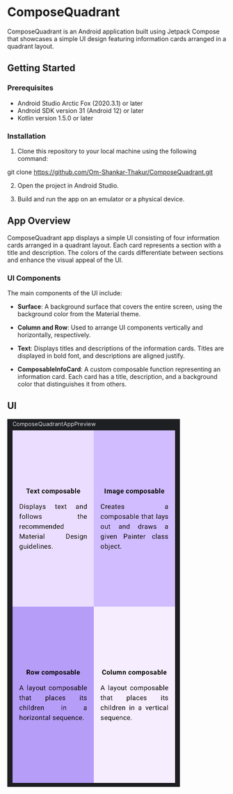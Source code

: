 # ComposeQuadrant

ComposeQuadrant is an Android application built using Jetpack Compose that showcases a simple UI design featuring information cards arranged in a quadrant layout.

## Getting Started

### Prerequisites

- Android Studio Arctic Fox (2020.3.1) or later
- Android SDK version 31 (Android 12) or later
- Kotlin version 1.5.0 or later

### Installation

1. Clone this repository to your local machine using the following command:

git clone https://github.com/Om-Shankar-Thakur/ComposeQuadrant.git

2. Open the project in Android Studio.

3. Build and run the app on an emulator or a physical device.

## App Overview

ComposeQuadrant app displays a simple UI consisting of four information cards arranged in a quadrant layout. Each card represents a section with a title and description. The colors of the cards differentiate between sections and enhance the visual appeal of the UI.

### UI Components

The main components of the UI include:

- **Surface**: A background surface that covers the entire screen, using the background color from the Material theme.

- **Column and Row**: Used to arrange UI components vertically and horizontally, respectively.

- **Text**: Displays titles and descriptions of the information cards. Titles are displayed in bold font, and descriptions are aligned justify.

- **ComposableInfoCard**: A custom composable function representing an information card. Each card has a title, description, and a background color that distinguishes it from others.

## UI 

![UI Screenshot](/compose-quadrant.png)

